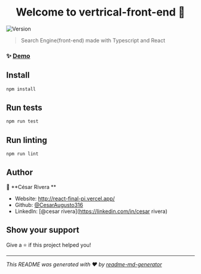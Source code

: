 <h1 align="center">Welcome to vertrical-front-end 👋</h1>
<p>
  <img alt="Version" src="https://img.shields.io/badge/version-1-blue.svg?cacheSeconds=2592000" />
</p>

> Search Engine(front-end) made with Typescript and React

### ✨ [Demo](https://vertrical-engine-frontend.vercel.app/)

## Install

```sh
npm install
```

## Run tests

```sh
npm run test
```

## Run linting

```sh
npm run lint
```

## Author

👤 **César Rivera **

- Website: http://react-final-pi.vercel.app/
- Github: [@CesarAugusto316](https://github.com/CesarAugusto316)
- LinkedIn: [@cesar rivera](https://linkedin.com/in/cesar rivera)

## Show your support

Give a ⭐️ if this project helped you!

---

_This README was generated with ❤️ by [readme-md-generator](https://github.com/kefranabg/readme-md-generator)_
